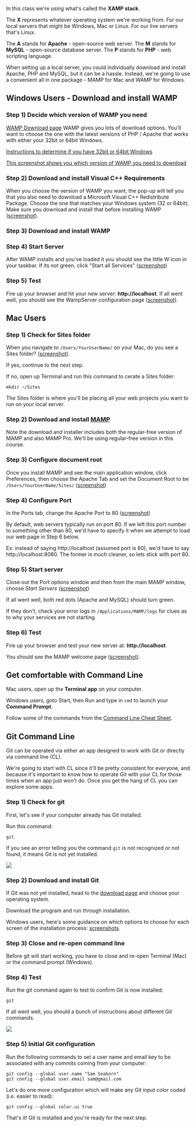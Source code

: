 In this class we're using what's called the __XAMP stack__.

The __X__ represents whatever operating system we're working from. For our local servers that might be Windows, Mac or Linux. For our live servers that's Linux.

The __A__ stands for __Apache__ - open-source web server.
The __M__ stands for __MySQL__ - open-source database server.
The __P__ stands for __PHP__ - web scripting language.

When setting up a local server, you could individually download and install Apache, PHP and MySQL, but it can be a hassle. Instead, we're going to use a convenient all in one package - MAMP for Mac and WAMP for Windows.

## Windows Users - Download and install WAMP


### Step 1) Decide which version of WAMP you need
[WAMP Download page](http://www.wampserver.com/en/)
WAMP gives you lots of download options. You'll want to choose the one with the latest versions of PHP / Apache that works with either your 32bit or 64bit  Windows.

[Instructions to determine if you have 32bit or 64bit Windows](http://windows.microsoft.com/en-US/windows7/32-bit-and-64-bit-Windows-frequently-asked-questions)

[This screenshot shows you which version of WAMP you need to download](http://note.io/1eYnCtw)

### Step 2) Download and install Visual C++ Requirements
When you choose the version of WAMP you want, the pop-up will tell you that you also need to download a Microsoft Visual C++ Redistribute Package. Choose the one that matches your Windows system (32 or 64bit). Make sure you download and install that before installing WAMP ([screenshot](http://content.screencast.com/users/susanBuck/folders/Jing/media/63924de8-6a56-4a64-a852-4b3b68bf7c8f/00002852.png)).

### Step 3) Download and install WAMP

### Step 4) Start Server
After WAMP installs and you've loaded it you should see the little W icon in your taskbar. If its not green, click "Start all Services" ([screenshot](http://content.screencast.com/users/susanBuck/folders/Jing/media/b6410df4-1551-44c4-a181-02cadcdbd9fa/00002832.png))

### Step 5) Test
Fire up your browser and hit your new server: __http://localhost__. If all went well, you should see the WampServer configuration page ([screenshot](http://susanbuck.net/jing/2013-01-08_1632.png)).


## Mac Users

### Step 1) Check for Sites folder
When you navigate to `/Users/YourUserName/` on your Mac, do you see a Sites folder? ([screenshot](http://note.io/17VRfcN)).

If yes, continue to the next step.

If no, open up Terminal and run this command to cerate a Sites folder:

	mkdir ~/Sites

The Sites folder is where you'll be placing all your web projects you want to run on your local server.	

### Step 2) Download and install [MAMP](http://www.mamp.info/en/index.html)
Note the download and installer includes both the regular-free version of MAMP and also MAMP Pro. 
We'll be using regular-free version in this course.

### Step 3) Configure document root
Once you install MAMP and see the main application window, click Preferences, then choose the Apache Tab and set the Document Root to be `/Users/YourUserName/Sites/` ([screenshot](http://note.io/17VRrZj))
 
### Step 4) Configure Port
In the Ports tab, change the Apache Port to 80 ([screenshot](http://content.screencast.com/users/susanBuck/folders/Jing/media/6f7fe7ad-78ff-4f40-ae5d-a80a9653bc34/00002848.png))

By default, web servers typically run on port 80. If we left this port number to something other than 80, we'd have to specify it when we attempt to load our web page in Step 6 below.

Ex: instead of saying http://localhost (assumed port is 80), we'd have to say http://localhost:8080. The former is much cleaner, so lets stick with port 80.

### Step 5) Start server
Close out the Port options window and then from the main MAMP window, choose *Start Servers* ([screenshot](http://content.screencast.com/users/susanBuck/folders/Jing/media/3bc4cf90-4045-4b34-a21a-49b97af444b5/00002795.png))

If all went well, both red dots (Apache and MySQL) should turn green.

If they don't, check your error logs in `/Applications/MAMP/logs` for clues as to why your services are not starting.




### Step 6) Test
Fire up your browser and test your new server at: __http://localhost__

You should see the MAMP welcome page ([screenshot](http://note.io/17PDMF5)).

## Get comfortable with Command Line

Mac users, open up the __Terminal app__ on your computer.

Windows users, goto Start, then Run and type in `cmd` to launch your __Command Prompt__.

Follow some of the commands from the <a target='_blank' href='/Version_Control/Command_Line_Cheat_Sheet'>Command Line Cheat Sheet</a>.



## Git Command Line
Git can be operated via either an app designed to work with Git or directly via command line (CL).

We're going to start with CL since it'll be pretty consistent for everyone, and because it's important to know how to operate Git with your CL for those times when an app just won't do. Once you get the hang of CL you can explore some apps.

### Step 1) Check for git
First, let's see if your computer already has Git installed.

Run this command:

	git

If you see an error telling you the command `git` is not recognized or not found, it means Git is not yet installed.

<img src='http://making-the-internet.s3.amazonaws.com/vc-git-not-installed.png'>

### Step 2) Download and install Git
If Git was not yet installed, head to the [download page](http://git-scm.com/downloads) and choose your operating system. 

Download the program and run through installation.

Windows users, here's some guidance on which options to choose for each screen of the installation process: [screenshots](http://making-the-internet.s3.amazonaws.com/vc-git-install-on-windows.png).

### Step 3) Close and re-open command line
Before git will start working, you have to close and re-open Terminal (Mac) or the command prompt (Windows).

### Step 4) Test
Run the git command again to test to confirm Git is now installed:

	git
	
If all went well, you should a bunch of instructions about different Git commands.

<img src='http://making-the-internet.s3.amazonaws.com/vc-git-success.png'>

### Step 5) Initial Git configuration
Run the following commands to set a user name and email key to be associated with any commits coming from your computer:

	git config --global user.name "Sam Seaborn"
	git config --global user.email sam@gmail.com
			
Let's do one more configuration which will make any Git input color coded (i.e. easier to read):

	git config --global color.ui true

That's it! Git is installed and you're ready for the next step.
